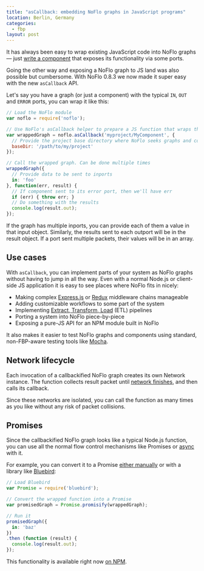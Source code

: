 ```yaml
---
title: "asCallback: embedding NoFlo graphs in JavaScript programs"
location: Berlin, Germany
categories:
  - fbp
layout: post
---
```

It has always been easy to wrap existing JavaScript code into NoFlo graphs &mdash; just [write a component](https://noflojs.org/documentation/components/) that exposes its functionality via some ports.

Going the other way and exposing a NoFlo graph to JS land was also possible but cumbersome. With NoFlo 0.8.3 we now made it super easy with the new `asCallback` API.

Let's say you have a graph (or just a component) with the typical `IN`, `OUT` and `ERROR` ports, you can wrap it like this:

```javascript
// Load the NoFlo module
var noflo = require('noflo');

// Use NoFlo's asCallback helper to prepare a JS function that wraps the graph
var wrappedGraph = noflo.asCallback('myproject/MyComponent', {
  // Provide the project base directory where NoFlo seeks graphs and components
  baseDir: '/path/to/my/project'
});

// Call the wrapped graph. Can be done multiple times
wrappedGraph({
  // Provide data to be sent to inports
  in: 'foo'
}, function(err, result) {
  // If component sent to its error port, then we'll have err
  if (err) { throw err; }
  // Do something with the results
  console.log(result.out);
});
```

If the graph has multiple inports, you can provide each of them a value in that input object. Similarly, the results sent to each outport will be in the result object. If a port sent multiple packets, their values will be in an array.

## Use cases

With `asCallback`, you can implement parts of your system as NoFlo graphs without having to jump in all the way. Even with a normal Node.js or client-side JS application it is easy to see places where NoFlo fits in nicely:

* Making complex [Express.js](http://expressjs.com/) or [Redux](http://redux.js.org/)  middleware chains manageable
* Adding customizable workflows to some part of the system
* Implementing [Extract, Transform, Load](https://en.wikipedia.org/wiki/Extract,_transform,_load) (ETL) pipelines
* Porting a system into NoFlo piece-by-piece
* Exposing a pure-JS API for an NPM module built in NoFlo

It also makes it easier to test NoFlo graphs and components using standard, non-FBP-aware testing tools like [Mocha](https://mochajs.org/).

## Network lifecycle

Each invocation of a callbackified NoFlo graph creates its own Network instance. The function collects result packet until [network finishes](https://noflojs.org/documentation/components/#component-lifecycle), and then calls its callback.

Since these networks are isolated, you can call the function as many times as you like without any risk of packet collisions.

## Promises

Since the callbackified NoFlo graph looks like a typical Node.js function, you can use all the normal flow control mechanisms like Promises or [async](http://caolan.github.io/async/) with it.

For example, you can convert it to a Promise [either manually](https://benmccormick.org/2015/12/30/es6-patterns-converting-callbacks-to-promises/) or with a library like [Bluebird](http://bluebirdjs.com/docs/getting-started.html):

```javascript
// Load Bluebird
var Promise = require('bluebird');

// Convert the wrapped function into a Promise
var promisedGraph = Promise.promisify(wrappedGraph);

// Run it
promisedGraph({
  in: 'baz'
})
.then (function (result) {
  console.log(result.out);
});
```

This functionality is available right now [on NPM](https://www.npmjs.com/package/noflo).
